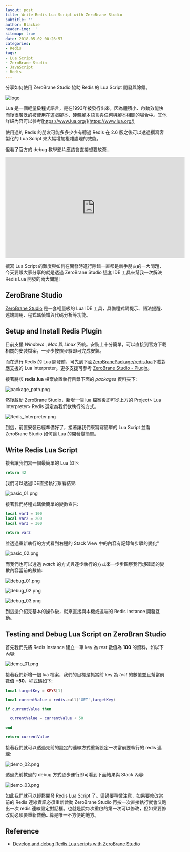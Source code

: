 ```yaml
---
layout: post
title: Write Redis Lua Script with ZeroBrane Studio
subtitle: ''
author: Blackie
header-img: ''
sitemap: true
date: 2018-05-02 00:26:57
categories:
- Redis
tags:
- Lua Script
- ZeroBrane Studio
- JavaScript
- Redis
---
```


分享如何使用 ZeroBrane Studio 協助 Redis 的 Lua Script 開發與除錯。

<!-- More -->

![logo](Logo.jpg)

Lua 是一個輕量級程式語言，是在1993年被發行出來，因為體積小、啟動效能快而後很廣泛的被使用在遊戲腳本、硬體腳本語言與任何與腳本相關的場合中。其他詳細內容可以參考[https://www.lua.org/](https://www.lua.org/)

使用過的 Redis 的朋友可能多多少少有聽過 Redis 在 2.6 版之後可以透過撰寫客製化的 Lua Script 來大幅增加複雜處理的效能。

但看了官方的 debug 教學影片應該會直接想要放棄...

<iframe width="560" height="315" src="https://www.youtube.com/embed/IMvRfStaoyM" frameborder="0" allow="autoplay; encrypted-media" allowfullscreen></iframe>

撰寫 Lua Script 的難度與如何在開發時進行除錯一直都是新手朋友的一大問題，今天要跟大家分享的就是透過 ZeroBrane Studio 這套 IDE 工具來幫我一次解決 Redis Lua 開發的兩大問題!

## ZeroBrane Studio ##

[ZeroBrane Studio](https://studio.zerobrane.com/) 是一套輕量級的 Lua IDE 工具，具備程式碼提示、語法提醒、遠端調用、程式碼偵錯與代碼分析等功能。

## Setup and Install Redis Plugin ## 

目前支援 *Windows* , *Mac* 與 *Linux* 系統。安裝上十分簡單，可以直接到官方下載相關的安裝檔案，一步步按照步驟即可完成安裝。

而在進行 Redis 的 Lua 開發前，可先到下面[ZeroBranePackage/redis.lua](https://raw.githubusercontent.com/pkulchenko/ZeroBranePackage/master/redis.lua)下載對應支援的 Lua Interpreter。更多支援可參考 [ZeroBrane Studio - Plugin](https://studio.zerobrane.com/doc-plugin)。

接著將該 **redis.lua** 檔案放置執行目錄下面的 *packages* 資料夾下:

![package_path.png](package_path.png)

然後啟動 ZeroBrane Studio，新增一個 lua 檔案後即可從上方的 Project> Lua Interpreter> Redis 選定為我們欲執行的方式。

![Redis_Interpreter.png](Redis_Interpreter.png)

到這，前置安裝已經準備好了，接著讓我們來寫寫簡單的 Lua Script 並看 ZeroBrane Studio 如何讓 Lua 的開發變簡單。

## Write Redis Lua Script ##

接著讓我們寫一個最簡單的 Lua 如下:

```lua
return 42
```

我們可以透過IDE直接執行察看結果:

![basic_01.png](basic_01.png)

接著我們將程式碼做簡單的變數宣告:

```lua
local var1 = 100
local var2 = 200
local var3 = 300

return var2
```

並透過重新執行的方式看到右邊的 Stack View 中的內容有記錄每步驟的變化"

![basic_02.png](basic_02.png)

而我們也可以透過 *watch* 的方式與逐步執行的方式來一步步觀察我們想確認的變數內容當前的數值:

![debug_01.png](debug_01.png)

![debug_02.png](debug_02.png)

![debug_03.png](debug_02.png)

到這邊介紹完基本的操作後，就來直接與本機或遠端的 Redis Instance 開發互動。

## Testing and Debug Lua Script on ZeroBran Studio ##

首先我們先將 Redis Instance 建立一筆 key 為 *test* 數值為 **100** 的資料，如以下內容:

![demo_01.png](demo_01.png)

接著我們新增一個 lua 檔案，我們的目標是抓當前 key 為 *test* 的數值並且幫當前數值 **+50**，程式碼如下:

```lua
local targetKey = KEYS[1]

local currentValue = redis.call('GET',targetKey)

if currentValue then

  currentValue = currentValue + 50

end

return currentValue
```

接著我們就可以透過先前的設定的連線方式重新設定一次當前要執行的 redis 連線:

![demo_02.png](demo_02.png)

透過先前教過的 debug 方式逐步運行即可看到下面結果與 Stack 內容:

![demo_03.png](demo_03.png)

如此我們就可以輕鬆開發 Redis Lua Script 了。這邊要稍微注意，如果要修改當前的 Redis 連線資訊必須重新啟動 ZeroBrane Studio 再按一次直接執行就會又跑出一次 redis 連線設定對話框。也就是說每次重啟的第一次可以修改，但如果要修改就必須要重新啟動...算是唯一不方便的地方。

## Reference ##
- [Develop and debug Redis Lua scripts with ZeroBrane Studio](https://www.youtube.com/watch?v=7mlajCj4QPw)